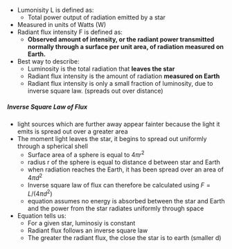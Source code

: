 - Lumonisity L is defined as:
	- Total power output of radiation emitted by a star
- Measured in units of Watts (W)
- Radiant flux intensity F is defined as:
	- **Observed amount of intensity, or the radiant power transmitted normally through a surface per unit area, of radiation measured on Earth.**
- Best way to describe:
	- Luminosity is the total radiation that **leaves the star**
	- Radiant flux intensity is the amount of radiation **measured on Earth**
	- Radiant flux intensity is only a small fraction of luminosity, due to inverse square law. (spreads out over distance)

##### Inverse Square Law of Flux
- light sources which are further away appear fainter because the light it emits is spread out over a greater area
- The moment light leaves the star, it begins to spread out uniformly through a spherical shell
	- Surface area of a sphere is equal to $4\pi r^2$ 
	- radius r of the sphere is equal to distance d between star and Earth
	- when radiation reaches the Earth, it has been spread over an area of $4\pi d^2$ 
	- Inverse square law of flux can therefore be calculated using $F=L/(4\pi d^2)$ 
	- equation assumes no energy is absorbed between the star and Earth and the power from the star radiates uniformly through space
- Equation tells us:
	- For a given star, luminosiy is constant
	- Radiant flux follows an inverse square law
	- The greater the radiant flux, the close the star is to earth (smaller d)